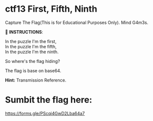 
# ctf13 First, Fifth, Ninth
Capture The Flag(This is for Educational Purposes Only). Mind G4m3s.

📝 **INSTRUCTIONS**:

In the puzzle I'm the first, \
In the puzzle I'm the fifth, \
In the puzzle I'm the ninth.

So where's the flag hiding?

The flag is base on base64.

**Hint:**
Transmission Reference.

# Sumbit the flag here:
https://forms.gle/PScqi4GwD2Lba64a7
